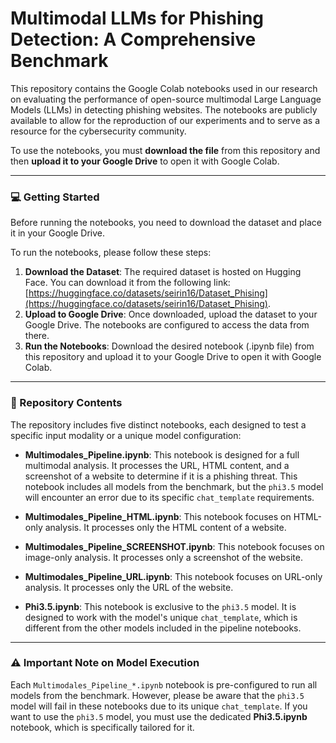 # Multimodal LLMs for Phishing Detection: A Comprehensive Benchmark

This repository contains the Google Colab notebooks used in our research on evaluating the performance of open-source multimodal Large Language Models (LLMs) in detecting phishing websites. The notebooks are publicly available to allow for the reproduction of our experiments and to serve as a resource for the cybersecurity community.

To use the notebooks, you must **download the file** from this repository and then **upload it to your Google Drive** to open it with Google Colab.

---

### 💻 Getting Started

Before running the notebooks, you need to download the dataset and place it in your Google Drive.

To run the notebooks, please follow these steps:

1.  **Download the Dataset**: The required dataset is hosted on Hugging Face. You can download it from the following link: [https://huggingface.co/datasets/seirin16/Dataset_Phising](https://huggingface.co/datasets/seirin16/Dataset_Phising).
2.  **Upload to Google Drive**: Once downloaded, upload the dataset to your Google Drive. The notebooks are configured to access the data from there.
3.  **Run the Notebooks**: Download the desired notebook (.ipynb file) from this repository and upload it to your Google Drive to open it with Google Colab.

---

### 📂 Repository Contents

The repository includes five distinct notebooks, each designed to test a specific input modality or a unique model configuration:

* **Multimodales_Pipeline.ipynb**: This notebook is designed for a full multimodal analysis. It processes the URL, HTML content, and a screenshot of a website to determine if it is a phishing threat. This notebook includes all models from the benchmark, but the `phi3.5` model will encounter an error due to its specific `chat_template` requirements.

* **Multimodales_Pipeline_HTML.ipynb**: This notebook focuses on HTML-only analysis. It processes only the HTML content of a website.

* **Multimodales_Pipeline_SCREENSHOT.ipynb**: This notebook focuses on image-only analysis. It processes only a screenshot of the website.

* **Multimodales_Pipeline_URL.ipynb**: This notebook focuses on URL-only analysis. It processes only the URL of the website.

* **Phi3.5.ipynb**: This notebook is exclusive to the `phi3.5` model. It is designed to work with the model's unique `chat_template`, which is different from the other models included in the pipeline notebooks.

---

### ⚠️ Important Note on Model Execution

Each `Multimodales_Pipeline_*.ipynb` notebook is pre-configured to run all models from the benchmark. However, please be aware that the `phi3.5` model will fail in these notebooks due to its unique `chat_template`. If you want to use the `phi3.5` model, you must use the dedicated **Phi3.5.ipynb** notebook, which is specifically tailored for it.
